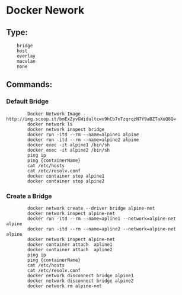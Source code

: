 # Docker Nework
##  Type:
        bridge
        host
        overlay
        macvlan
        none       
##  Commands:  
###     Default Bridge
            Docker Network Image - http://img.scoop.it/bmExZyvGWidultcwx9hCb7nTzqrqzN7Y9aBZTaXoQ8Q=
            docker network ls
            docker network inspect bridge
            docker run -itd --rm --name=alpine1 alpine 
            docker run -itd --rm --name=alpine2 alpine
            docker exec -it alpine1 /bin/sh
            docker exec -it alpine2 /bin/sh
            ping ip
            ping {containerName}       
            cat /etc/hosts
            cat /etc/resolv.conf 
            docker container stop alpine1   
            docker container stop alpine2
###     Create a Bridge
            docker network create --driver bridge alpine-net
            docker network inspect alpine-net
            docker run -itd --rm --name=apline1 --network=alpine-net alpine
            docker run -itd --rm --name=apline2 --network=alpine-net alpine
            docker network inspect alpine-net
            docker container attach  apline1  
            docker container attach  apline2
            ping ip
            ping {containerName}  
            cat /etc/hosts
            cat /etc/resolv.conf 
            docker network disconnect bridge alpine1
            docker network disconnect bridge alpine2
            docker network rm alpine-net


     






   





